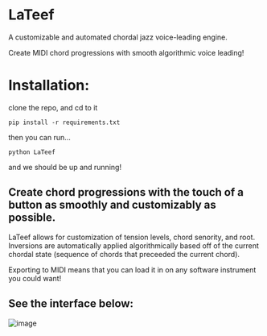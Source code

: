 # LaTeef
A customizable and automated chordal jazz voice-leading engine.

Create MIDI chord progressions with smooth algorithmic voice leading!

# Installation:

clone the repo, and cd to it

`pip install -r requirements.txt`

then you can run...

`python LaTeef`

and we should be up and running!

## Create chord progressions with the touch of a button as smoothly and customizably as possible.

LaTeef allows for customization of tension levels, chord senority, and root. Inversions are automatically applied algorithmically based off of the current chordal state (sequence of chords that preceeded the current chord).

Exporting to MIDI means that you can load it in on any software instrument you could want!

## See the interface below:

![image](https://user-images.githubusercontent.com/58797934/119495304-480fb180-bd30-11eb-884d-feb2e29de73f.png)

